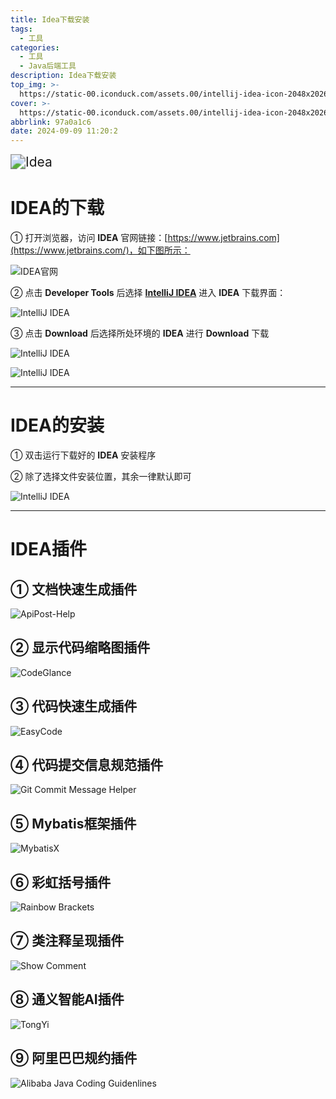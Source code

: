 ```yaml
---
title: Idea下载安装
tags:
  - 工具
categories:
  - 工具
  - Java后端工具
description: Idea下载安装
top_img: >-
  https://static-00.iconduck.com/assets.00/intellij-idea-icon-2048x2026-pt4psh5t.png
cover: >-
  https://static-00.iconduck.com/assets.00/intellij-idea-icon-2048x2026-pt4psh5t.png
abbrlink: 97a0a1c6
date: 2024-09-09 11:20:2
---
```


<img src="https://mincong.io/assets/logo-intellij.png" alt="Idea" style="zoom: 150%;" />

# IDEA的下载

① 打开浏览器，访问 **IDEA** 官网链接：[https://www.jetbrains.com](https://www.jetbrains.com/)，如下图所示：

![IDEA官网](images/tools/idea/a/v1.png)

② 点击 **Developer Tools** 后选择 [**IntelliJ IDEA**](https://www.jetbrains.com/idea/) 进入 **IDEA** 下载界面：

![IntelliJ IDEA](images/tools/idea/a/v2.png)

③ 点击 **Download** 后选择所处环境的 **IDEA** 进行 **Download** 下载

![IntelliJ IDEA](images/tools/idea/a/v3.png)

![IntelliJ IDEA](images/tools/idea/a/v4.png)



------



# IDEA的安装

① 双击运行下载好的 **IDEA** 安装程序

② 除了选择文件安装位置，其余一律默认即可

![IntelliJ IDEA](images/tools/idea/a/v5.png)



------



# IDEA插件

## ① 文档快速生成插件

![ApiPost-Help](images/tools/idea/a/v6.png)

## ② 显示代码缩略图插件

![CodeGlance](images/tools/idea/a/v7.png)

## ③ 代码快速生成插件

![EasyCode](images/tools/idea/a/v8.png)

## ④ 代码提交信息规范插件

![Git Commit Message Helper](images/tools/idea/a/v9.png)

## ⑤ Mybatis框架插件

![MybatisX](images/tools/idea/a/v10.png)

## ⑥ 彩虹括号插件

![Rainbow Brackets](images/tools/idea/a/v11.png)

## ⑦ 类注释呈现插件

![Show Comment](images/tools/idea/a/v12.png)

## ⑧ 通义智能AI插件

![TongYi](images/tools/idea/a/v13.png)

## ⑨ 阿里巴巴规约插件

![Alibaba Java Coding Guidenlines](images/tools/idea/a/v14.png)
